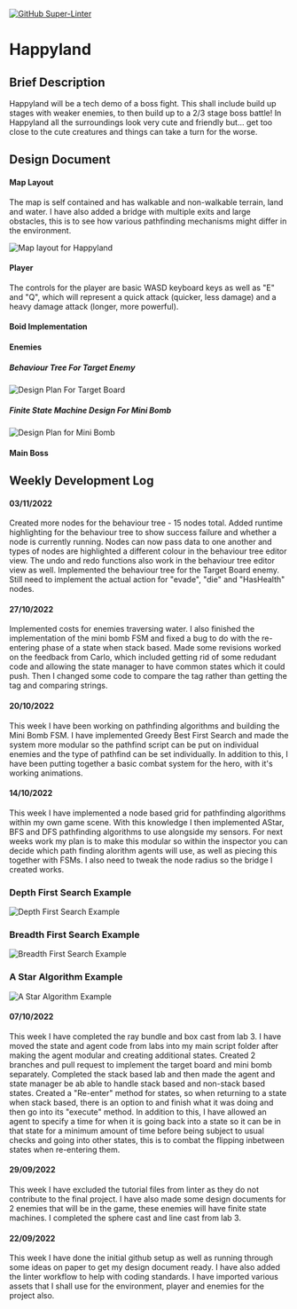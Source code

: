[![GitHub Super-Linter](https://github.com/Birmingham-City-Uni/milestone-repository-nadianadeem/actions/workflows/.github/workflows/linter.yml/badge.svg)](https://github.com/marketplace/actions/super-linter)

<h1> Happyland </h1>
<h2> Brief Description </h2>
<p> Happyland will be a tech demo of a boss fight. This shall include build up stages with weaker enemies, to then build up to a 2/3 stage boss battle! In Happyland all the surroundings look very cute and friendly but... get too close to the cute creatures and things can take a turn for the worse. </p>

<h2> Design Document </h2>

<h4> Map Layout </h4>
<p> The map is self contained and has walkable and non-walkable terrain, land and water. I have also added a bridge with multiple exits and large obstacles, this is to see how various pathfinding mechanisms might differ in the environment.
</p>
<img src = "AIPhotos/MapOverviewV1.png" title = "Map layout for Happyland">

<h4> Player </h4>
The controls for the player are basic WASD keyboard keys as well as "E" and "Q", which will represent a quick attack (quicker, less damage) and a heavy damage attack (longer, more powerful).

<h4> Boid Implementation </h4>

<h4> Enemies </h4>
<h5> Behaviour Tree For Target Enemy </h5>
<img src = "AIPhotos/TargetBoardBT.png" title ="Design Plan For Target Board">
<h5> Finite State Machine Design For Mini Bomb </h5>
<img src = "AIPhotos/MiniBombFSMDesignV2.PNG" title= "Design Plan for Mini Bomb">

<h4> Main Boss </h4>

<h2> Weekly Development Log </h2>
<h4> 03/11/2022 </h4>
Created more nodes for the behaviour tree - 15 nodes total. Added runtime highlighting for the behaviour tree to show success failure and whether a node is currently running. Nodes can now pass data to one another and types of nodes are highlighted a different colour in the behaviour tree editor view. The undo and redo functions also work in the behaviour tree editor view as well. Implemented the behaviour tree for the Target Board enemy. Still need to implement the actual action for "evade", "die" and "HasHealth" nodes.

<h4> 27/10/2022 </h4>
Implemented costs for enemies traversing water. I also finished the implementation of the mini bomb FSM and fixed a bug to do with the re-entering phase of a state when stack based. Made some revisions worked on the feedback from Carlo, which included getting rid of some redudant code and allowing the state manager to have common states which it could push. Then I changed some code to compare the tag rather than getting the tag and comparing strings. 

<h4> 20/10/2022 </h4>
This week I have been working on pathfinding algorithms and building the Mini Bomb FSM. I have implemented Greedy Best First Search and made the system more modular so the pathfind script can be put on individual enemies and the type of pathfind can be set individually. In addition to this, I have been putting together a basic combat system for the hero, with it's working animations.

<h4> 14/10/2022 </h4>
This week I have implemented a node based grid for pathfinding algorithms within my own game scene. With this knowledge I then implemented AStar, BFS and DFS pathfinding algorithms to use alongside my sensors. For next weeks work my plan is to make this modular so within the inspector you can decide which path finding alorithm agents will use, as well as piecing this together with FSMs. I also need to tweak the node radius so the bridge I created works.

<h3> Depth First Search Example </h3>
<img src = "AIPhotos/FindPathDFS.png" title= "Depth First Search Example">

<h3> Breadth First Search Example </h3>
<img src = "AIPhotos/FindPathBFS.png" title= "Breadth First Search Example">

<h3> A Star Algorithm Example </h3>
<img src = "AIPhotos/FindPathAstar.png" title= "A Star Algorithm Example">

<h4> 07/10/2022 </h4>
This week I have completed the ray bundle and box cast from lab 3. I have moved the state and agent code from labs into my main script folder after making the agent modular and creating additional states. Created 2 branches and pull request to implement the target board and mini bomb separately. Completed the stack based lab and then made the agent and state manager be ab able to handle stack based and non-stack based states. Created a "Re-enter" method for states, so when returning to a state when stack based, there is an option to and finish what it was doing and then go into its "execute" method. In addition to this, I have allowed an agent to specify a time for when it is going back into a state so it can be in that state for a minimum amount of time before being subject to usual checks and going into other states, this is to combat the flipping inbetween states when re-entering them.

<h4> 29/09/2022 </h4>
This week I have excluded the tutorial files from linter as they do not contribute to the final project. I have also made some design documents for 2 enemies that will be in the game, these enemies will have finite state machines. I completed the sphere cast and line cast from lab 3.

<h4> 22/09/2022 </h4>
<p> This week I have done the initial github setup as well as running through some ideas on paper to get my design document ready. I have also added the linter workflow to help with coding standards. I have imported various assets that I shall use for the environment, player and enemies for the project also. </p>

